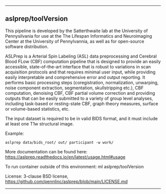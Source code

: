 
----------------------------------
## aslprep/toolVersion ##
This pipeline is developed by the Satterthwaite lab at the University of Pennysilvania for use at the The Lifespan Informatics and Neuroimaging Center at the University of Pennylvannia, as well as for open-source software distribution.

ASLPrep is a Arterial Spin Labeling (ASL) data preprocessing and Cerebral Blood FLow (CBF) computation pipeline that is designed to provide an easily accessible, state-of-the-art interface that is robust to variations in scan acquisition protocols and that requires minimal user input, while providing easily interpretable and comprehensive error and output reporting. It performs basic processing steps (coregistration, normalization, unwarping, noise component extraction, segmentation, skullstripping etc.), CBF computation, denoising CBF, CBF partial volume correction and providing outputs that can be easily submitted to a variety of group level analyses, including task-based or resting-state CBF, graph theory measures, surface or volume-based statistics, etc.

The input dataset is required to be in valid BIDS format, and it must include at least one T1w structural image.

Example:
```
aslprep data/bids_root/ out/ participant -w work/

```

More documentation can be found here: https://aslprep.readthedocs.io/en/latest/usage.html#usage

To run container outside of this environment: ml aslprep/toolVersion

License: 3-clause BSD license, https://github.com/pennlinc/aslprep/blob/main/LICENSE.md

----------------------------------
